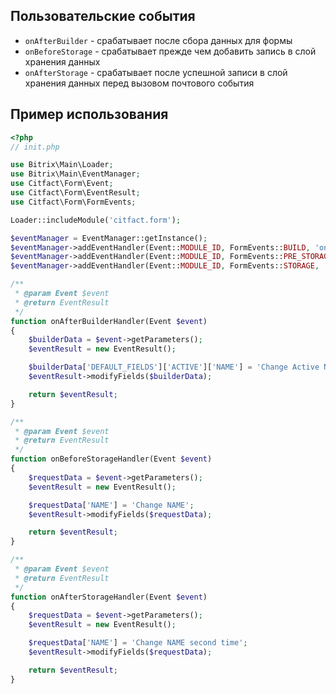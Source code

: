 ## Пользовательские события

- `onAfterBuilder` - срабатывает после cбора данных для формы
- `onBeforeStorage` - срабатывает прежде чем добавить запись в слой хранения данных
- `onAfterStorage` - срабатывает после успешной записи в слой хранения данных перед вызовом почтового события

## Пример использования

``` php
<?php
// init.php

use Bitrix\Main\Loader;
use Bitrix\Main\EventManager;
use Citfact\Form\Event;
use Citfact\Form\EventResult;
use Citfact\Form\FormEvents;

Loader::includeModule('citfact.form');

$eventManager = EventManager::getInstance();
$eventManager->addEventHandler(Event::MODULE_ID, FormEvents::BUILD, 'onAfterBuilderHandler');
$eventManager->addEventHandler(Event::MODULE_ID, FormEvents::PRE_STORAGE, 'onBeforeStorageHandler');
$eventManager->addEventHandler(Event::MODULE_ID, FormEvents::STORAGE, 'onAfterStorageHandler');

/**
 * @param Event $event
 * @return EventResult
 */
function onAfterBuilderHandler(Event $event)
{
    $builderData = $event->getParameters();
    $eventResult = new EventResult();

    $builderData['DEFAULT_FIELDS']['ACTIVE']['NAME'] = 'Change Active Name';
    $eventResult->modifyFields($builderData);

    return $eventResult;
}

/**
 * @param Event $event
 * @return EventResult
 */
function onBeforeStorageHandler(Event $event)
{
    $requestData = $event->getParameters();
    $eventResult = new EventResult();

    $requestData['NAME'] = 'Change NAME';
    $eventResult->modifyFields($requestData);

    return $eventResult;
}

/**
 * @param Event $event
 * @return EventResult
 */
function onAfterStorageHandler(Event $event)
{
    $requestData = $event->getParameters();
    $eventResult = new EventResult();

    $requestData['NAME'] = 'Change NAME second time';
    $eventResult->modifyFields($requestData);

    return $eventResult;
}
```